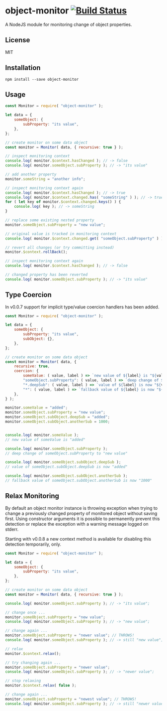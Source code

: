 # object-monitor [![Build Status](https://travis-ci.org/cepharum/object-monitor.svg?branch=master)](https://travis-ci.org/cepharum/object-monitor)

A NodeJS module for monitoring change of object properties.


## License

MIT

## Installation

```
npm install --save object-monitor
```

## Usage

```javascript
const Monitor = require( "object-monitor" );

let data = {
    someObject: {
        subProperty: "its value",
    },
};

// create monitor on some data object
const monitor = Monitor( data, { recursive: true } );

// inspect monitoring context
console.log( monitor.$context.hasChanged ); // -> false
console.log( monitor.someObject.subProperty ); // -> "its value"

// add another property
monitor.someString = "another info";

// inspect monitoring context again
console.log( monitor.$context.hasChanged ); // -> true
console.log( monitor.$context.changed.has( "someString" ) ); // -> true
for ( let key of monitor.$context.changed.keys() ) {
    console.log( key ); // -> someString
}

// replace some existing nested property
monitor.someObject.subProperty = "new value";

// original value is tracked in monitoring context
console.log( monitor.$context.changed.get( "someObject.subProperty" ) ); // -> "its value"

// revert all changes (or try committing instead)
monitor.$context.rollBack();

// inspect monitoring context again
console.log( monitor.$context.hasChanged ); // -> false

// changed property has been reverted
console.log( monitor.someObject.subProperty ); // -> "its value"
```

## Type Coercion

In v0.0.7 support for implicit type/value coercion handlers has been added.

```javascript
const Monitor = require( "object-monitor" );

let data = {
    someObject: {
        subProperty: "its value",
        subObject: {},
    },
};

// create monitor on some data object
const monitor = Monitor( data, {
	recursive: true,
	coercion: {
		someValue: ( value, label ) => `new value of ${label} is "${value}"`,
		"someObject.subProperty": ( value, label ) => `deep change of ${label} to "${value}"`,
		"*.deepSub": ( value, label ) => `value of ${label} is now "${value}"`,
		"*": ( value, label ) => `fallback value of ${label} is now "${value}"`
	},
} );

monitor.someValue = "added";
monitor.someObject.subProperty = "new value";
monitor.someObject.subObject.deepSub = "added";
monitor.someObject.subObject.anotherSub = 1000;


console.log( monitor.someValue );
// new value of someValue is "added"

console.log( monitor.someObject.subProperty );
// deep change of someObject.subProperty to "new value"

console.log( monitor.someObject.subObject.deepSub );
// value of someObject.subObject.deepSub is now "added"

console.log( monitor.someObject.subObject.anotherSub );
// fallback value of someObject.subObject.anotherSub is now "1000"
```

## Relax Monitoring

By default an object monitor instance is throwing exception when trying to change a previously changed property of monitored object without saving first. Using constructor arguments it is possible to permanently prevent this detection or replace the exception with a warning message logged on stderr.

Starting with v0.0.8 a new context method is available for disabling this detection temporarily, only.

```javascript
const Monitor = require( "object-monitor" );

let data = {
    someObject: {
        subProperty: "its value",
    },
};

// create monitor on some data object
const monitor = Monitor( data, { recursive: true } );

console.log( monitor.someObject.subProperty ); // -> "its value";

// change once ...
monitor.someObject.subProperty = "new value";
console.log( monitor.someObject.subProperty ); // -> "new value";

// change again ...
monitor.someObject.subProperty = "newer value"; // THROWS!
console.log( monitor.someObject.subProperty ); // -> still "new value";

// relax
monitor.$context.relax();

// try changing again ...
monitor.someObject.subProperty = "newer value";
console.log( monitor.someObject.subProperty ); // -> "newer value";

// stop relaxing
monitor.$context.relax( false );

// change again ...
monitor.someObject.subProperty = "newest value"; // THROWS!
console.log( monitor.someObject.subProperty ); // -> still "newer value";
```
